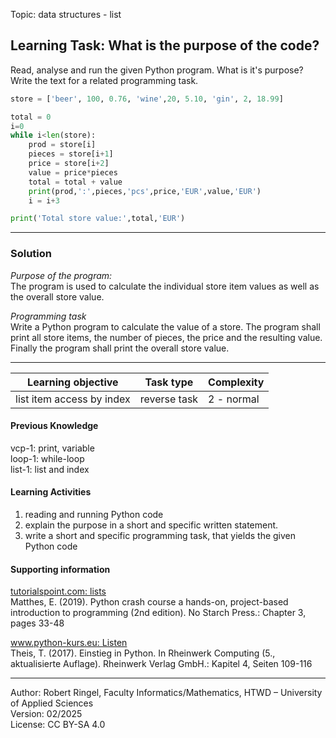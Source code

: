 Topic: data structures - list

## Learning Task: What is the purpose of the code?

Read, analyse and run the given Python program. What is it's purpose?  
Write the text for a related programming task.

``` python
store = ['beer', 100, 0.76, 'wine',20, 5.10, 'gin', 2, 18.99]

total = 0
i=0
while i<len(store):
	prod = store[i]
	pieces = store[i+1]
	price = store[i+2]
	value = price*pieces
	total = total + value
	print(prod,':',pieces,'pcs',price,'EUR',value,'EUR')
	i = i+3

print('Total store value:',total,'EUR')
```

---------------------------------------

### Solution

*Purpose of the program:*  
The program is used to calculate the individual store item values as well as the overall store value.

*Programming task*  
Write a Python program to calculate the value of a store. The program shall print all store items, the number of pieces, the price and the resulting value.  
Finally the program shall print the overall store value.

---------------------------------------

| **Learning objective**                         | **Task type**   | **Complexity** |
| ---------------------------------------------- | --------------- | -------------- |
| list item access by index                      | reverse task    | 2 - normal     |  

#### Previous Knowledge

vcp-1: print, variable  
loop-1: while-loop  
list-1: list and index
  
#### Learning Activities

1) reading and running Python code
2) explain the purpose in a short and specific written statement.
3) write a short and specific programming task, that yields the given Python code

#### Supporting information

[tutorialspoint.com: lists](https://www.tutorialspoint.com/python/python_lists.htm)  
Matthes, E. (2019). Python crash course a hands-on, project-based introduction to programming (2nd edition). No Starch Press.: Chapter 3, pages 33-48  

[www.python-kurs.eu: Listen](https://www.python-kurs.eu/python3_listen.php)  
Theis, T. (2017). Einstieg in Python. In Rheinwerk Computing (5., aktualisierte Auflage). Rheinwerk Verlag GmbH.: Kapitel 4, Seiten 109-116

---------------------------------------

Author: Robert Ringel, Faculty Informatics/Mathematics, HTWD – University of Applied Sciences  
Version: 02/2025  
License: CC BY-SA 4.0
